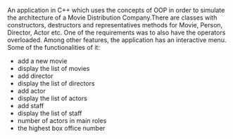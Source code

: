 An application in C++ which uses the concepts of OOP in order to simulate the architecture of a Movie Distribution Company.There are classes with constructors, destructors and representatives methods for Movie, Person, Director, Actor etc. One of the requirements was to also have the operators overloaded.
Among other features, the application has an interactive menu.
Some of the functionalities of it:
- add a new movie
- display the list of movies
- add director
- display the list of directors
- add actor
- display the list of actors
- add staff
- display the list of staff
- number of actors in main roles
- the highest box office number
